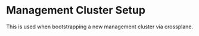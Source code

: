# Management Cluster Setup

This is used when bootstrapping a new management cluster via crossplane.